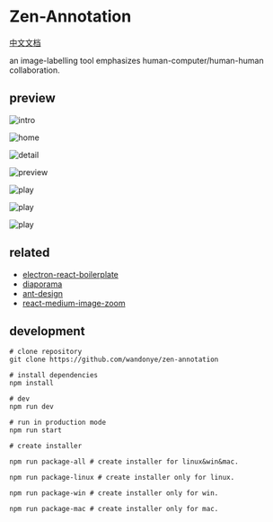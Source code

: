 # Zen-Annotation

[中文文档](./README.md)

an image-labelling tool emphasizes human-computer/human-human collaboration.

## preview

![intro](./screen/intro.png)

![home](./screen/home.png)

![detail](./screen/detail.png)

![preview](./screen/preview.png)

![play](./screen/play.png)

![play](https://user-images.githubusercontent.com/12265053/44616267-3e0aac80-a87f-11e8-9c35-6451d91afe0a.gif)

![play](https://user-images.githubusercontent.com/12265053/44616256-eff5a900-a87e-11e8-9598-f09f25582172.gif)

## related

- [electron-react-boilerplate](https://github.com/chentsulin/electron-react-boilerplate)
- [diaporama](https://github.com/gre/diaporama)
- [ant-design](https://github.com/ant-design/ant-design)
- [react-medium-image-zoom](https://github.com/rpearce/react-medium-image-zoom)

## development

```
# clone repository
git clone https://github.com/wandonye/zen-annotation

# install dependencies
npm install

# dev
npm run dev

# run in production mode
npm run start

# create installer

npm run package-all # create installer for linux&win&mac.

npm run package-linux # create installer only for linux.

npm run package-win # create installer only for win.

npm run package-mac # create installer only for mac.
```
